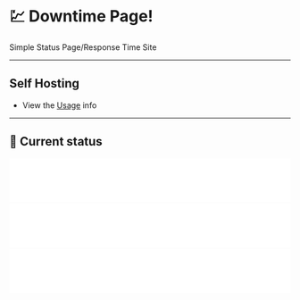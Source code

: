 # 💹 Downtime Page!
Simple Status Page/Response Time Site

---

## Self Hosting
- View the [Usage](./USAGE.md) info

---

## 🚥 Current status

<!-- <downtime-status> -->
![Google](/status/google.com-443.svg)
![YouTube](/status/youtube.com-443.svg)
![Facebook](/status/facebook.com-443.svg)
<!-- <downtime-status/> -->
